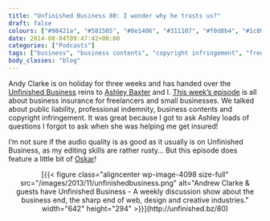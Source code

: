 ```yaml
---
title: "Unfinished Business 80: I wonder why he trusts us?"
draft: false
colours: ["#98421a", "#581505", "#8e1406", "#311107", "#f0d8b4", "#1c0903", "#d5c9bf"]
date: 2014-08-04T09:47:42+00:00
categories: ["Podcasts"]
tags: ["business", "business contents", "copyright infringement", "freelancing", "insurance", "professional indemnity", "public liability"]
body_classes: "blog"
---
```


Andy Clarke is on holiday for three weeks and has handed over the [Unfinished Business](http://unfinished.bz/) reins to [Ashley Baxter](http://insurancebyjack.co.uk/) and I. [This week’s episode](http://unfinished.bz/80) is all about business insurance for freelancers and small businesses. We talked about public liability, professional indemnity, business contents and copyright infringement. It was great because I got to ask Ashley loads of questions I forgot to ask when she was helping me get insured!

I’m not sure if the audio quality is as good as it usually is on Unfinished Business, as my editing skills are rather rusty… But this episode does feature a little bit of [Oskar](http://twitter.com/gigapup)!

<p style="text-align: center;">[{{< figure class="aligncenter wp-image-4098 size-full" src="/images/2013/11/unfinishedbusiness.png" alt="Andrew Clarke &amp; guests have Unfinished Business - A weekly discussion show about the business end, the sharp end of web, design and creative industries." width="642" height="294" >}}](http://unfinished.bz/80)</p>
